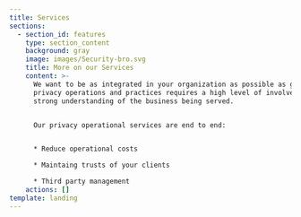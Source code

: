 ```yaml
---
title: Services
sections:
  - section_id: features
    type: section_content
    background: gray
    image: images/Security-bro.svg
    title: More on our Services
    content: >-
      We want to be as integrated in your organization as possible as good
      privacy operations and practices requires a high level of involvement and
      strong understanding of the business being served.


      Our privacy operational services are end to end:


      * Reduce operational costs

      * Maintaing trusts of your clients

      * Third party management
    actions: []
template: landing
---
```

